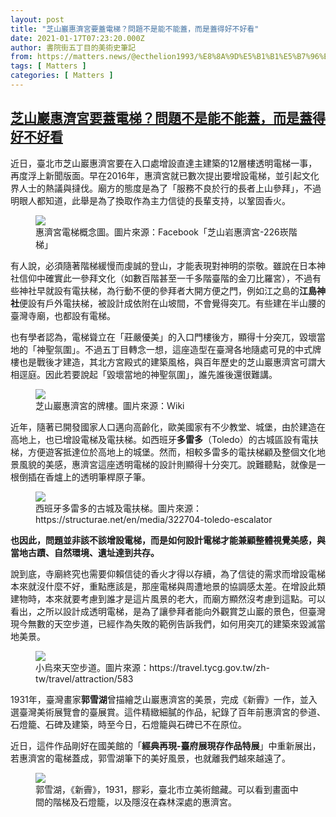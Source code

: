 ```yaml
---
layout: post
title: "芝山巖惠濟宮要蓋電梯？問題不是能不能蓋，而是蓋得好不好看"
date: 2021-01-17T07:23:20.000Z
author: 書院街五丁目的美術史筆記
from: https://matters.news/@ecthelion1993/%E8%8A%9D%E5%B1%B1%E5%B7%96%E6%83%A0%E6%BF%9F%E5%AE%AE%E8%A6%81%E8%93%8B%E9%9B%BB%E6%A2%AF-%E5%95%8F%E9%A1%8C%E4%B8%8D%E6%98%AF%E8%83%BD%E4%B8%8D%E8%83%BD%E8%93%8B-%E8%80%8C%E6%98%AF%E8%93%8B%E5%BE%97%E5%A5%BD%E4%B8%8D%E5%A5%BD%E7%9C%8B-bafyreiaaszma3bb4krzktyvai5n376nid4qiyvcf3ap7josz66omjoe64u
tags: [ Matters ]
categories: [ Matters ]
---
```

<!--1610868200000-->
[芝山巖惠濟宮要蓋電梯？問題不是能不能蓋，而是蓋得好不好看](https://matters.news/@ecthelion1993/%E8%8A%9D%E5%B1%B1%E5%B7%96%E6%83%A0%E6%BF%9F%E5%AE%AE%E8%A6%81%E8%93%8B%E9%9B%BB%E6%A2%AF-%E5%95%8F%E9%A1%8C%E4%B8%8D%E6%98%AF%E8%83%BD%E4%B8%8D%E8%83%BD%E8%93%8B-%E8%80%8C%E6%98%AF%E8%93%8B%E5%BE%97%E5%A5%BD%E4%B8%8D%E5%A5%BD%E7%9C%8B-bafyreiaaszma3bb4krzktyvai5n376nid4qiyvcf3ap7josz66omjoe64u)
------

<div>
<p>近日，臺北市芝山巖惠濟宮要在入口處增設直達主建築的12層樓透明電梯一事，再度浮上新聞版面。早在2016年，惠濟宮就已數次提出要增設電梯，並引起文化界人士的熱議與撻伐。廟方的態度是為了「服務不良於行的長者上山參拜」，不過明眼人都知道，此舉是為了換取作為主力信徒的長輩支持，以鞏固香火。</p><figure class="image"></figure><figure class="image"><img src="https://assets.matters.news/embed/55759ed6-cb65-458b-957b-0e5892922a5e.png" data-asset-id="55759ed6-cb65-458b-957b-0e5892922a5e" referrerpolicy="no-referrer"><figcaption><span>惠濟宮電梯概念圖。圖片來源：Facebook「芝山岩惠濟宮-226崁階梯」</span></figcaption></figure><p>有人說，必須隨著階梯緩慢而虔誠的登山，才能表現對神明的崇敬。雖說在日本神社信仰中確實此一參拜文化（如數百階甚至一千多階臺階的金刀比羅宮），不過有些神社早就設有電扶梯，為行動不便的參拜者大開方便之門，例如江之島的<strong>江島神社</strong>便設有戶外電扶梯，被設計成依附在山坡間，不會覺得突兀。有些建在半山腰的臺灣寺廟，也都設有電梯。</p><p>也有學者認為，電梯聳立在「莊嚴優美」的入口門樓後方，顯得十分突兀，毀壞當地的「神聖氛圍」。不過五丁目轉念一想，這座造型在臺灣各地隨處可見的中式牌樓也是戰後才建造，其北方宮殿式的建築風格，與百年歷史的芝山巖惠濟宮可謂大相逕庭。因此若要說起「毀壞當地的神聖氛圍」，誰先誰後還很難講。</p><figure class="image"><img src="https://assets.matters.news/embed/168b9db8-934f-45bf-b627-20bd79030dd3.jpeg" data-asset-id="168b9db8-934f-45bf-b627-20bd79030dd3" referrerpolicy="no-referrer"><figcaption><span>芝山巖惠濟宮的牌樓。圖片來源：Ｗiki</span></figcaption></figure><p>近年，隨著已開發國家人口邁向高齡化，歐美國家有不少教堂、城堡，由於建造在高地上，也已增設電梯及電扶梯。如西班牙<strong>多雷多</strong>（Toledo）的古城區設有電扶梯，方便遊客抵達位於高地上的城堡。然而，相較多雷多的電扶梯顧及整個文化地景風貌的美感，惠濟宮這座透明電梯的設計則顯得十分突兀。說難聽點，就像是一根倒插在香爐上的透明筆桿原子筆。</p><figure class="image"><img src="https://assets.matters.news/embed/ca8ab9ee-8720-4b64-86c2-aad451b2ac33.jpeg" data-asset-id="ca8ab9ee-8720-4b64-86c2-aad451b2ac33" referrerpolicy="no-referrer"><figcaption><span>西班牙多雷多的古城及電扶梯。圖片來源：https://structurae.net/en/media/322704-toledo-escalator</span></figcaption></figure><p><strong>也因此，問題並非該不該增設電梯，而是如何設計電梯才能兼顧整體視覺美感，與當地古蹟、自然環境、遺址達到共存。</strong></p><p>說到底，寺廟終究也需要仰賴信徒的香火才得以存續，為了信徒的需求而增設電梯本來就沒什麼不好，重點應該是，那座電梯與周遭地景的協調感太差。在增設此類建物時，本來就要考慮到誰才是這片風景的老大，而廟方顯然沒考慮到這點。可以看出，之所以設計成透明電梯，是為了讓參拜者能向外觀賞芝山巖的景色，但臺灣現今無數的天空步道，已經作為失敗的範例告訴我們，如何用突兀的建築來毀滅當地美景。</p><figure class="image"><img src="https://assets.matters.news/embed/1c1e02ee-d022-4806-9fc5-9dc9a68d08ad.png" data-asset-id="1c1e02ee-d022-4806-9fc5-9dc9a68d08ad" referrerpolicy="no-referrer"><figcaption><span>小烏來天空步道。圖片來源：https://travel.tycg.gov.tw/zh-tw/travel/attraction/583</span></figcaption></figure><p>1931年，臺灣畫家<strong>郭雪湖</strong>曾描繪芝山巖惠濟宮的美景，完成《新霽》一作，並入選臺灣美術展覽會的臺展賞。這件精緻細膩的作品，紀錄了百年前惠濟宮的參道、石燈籠、石碑及建築，時至今日，石燈籠與石碑已不在原位。</p><p>近日，這件作品剛好在國美館的「<strong>經典再現-臺府展現存作品特展</strong>」中重新展出，若惠濟宮的電梯蓋成，郭雪湖筆下的美好風景，也就離我們越來越遠了。</p><figure class="image"><img src="https://assets.matters.news/embed/79760336-0a0b-47d1-bb8b-678e9fda8e92.jpeg" data-asset-id="79760336-0a0b-47d1-bb8b-678e9fda8e92" referrerpolicy="no-referrer"><figcaption><span>郭雪湖，《新霽》，1931，膠彩，臺北市立美術館藏。可以看到畫面中間的階梯及石燈籠，以及隱沒在森林深處的惠濟宮。</span></figcaption></figure><p><br></p>
</div>
